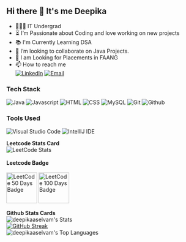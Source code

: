 <!---
deepikaaselvam/deepikaaselvam is a ✨ special ✨ repository because its `README.md` (this file) appears on your GitHub profile.
You can click the Preview link to take a look at your changes.
--->
## Hi there 👋 It's me Deepika

- 👩🏻‍💻 IT Undergrad
- ⏳ I’m Passionate about Coding and love working on new projects<br>
- 📚 I'm Currently Learning DSA <br>
- 👯 I’m looking to collaborate on Java Projects.
- 🤔   I am Looking for Placements in FAANG
- 📫 How to reach me
<br />[![LinkedIn](https://img.shields.io/badge/LinkedIn-0077B5?style=for-the-badge&logo=linkedin&logoColor=white)](https://www.linkedin.com/in/deepika-s-35a61b258/)    [![Email](https://img.shields.io/badge/Email-D14836?style=for-the-badge&logo=gmail&logoColor=white)](mailto:deepikaselvam.16@gmail.com)

### Tech Stack
![Java](https://img.icons8.com/color/48/000000/java-coffee-cup-logo.png) 
![Javascript](https://img.icons8.com/fluency/48/javascript.png)
![HTML](https://img.icons8.com/color/48/000000/html-5.png)
 ![CSS](https://img.icons8.com/color/48/000000/css3.png)
 ![MySQL](https://img.icons8.com/ios/50/sql.png)
 ![Git](https://img.icons8.com/color/48/git.png)
 ![Github](https://img.icons8.com/ios-filled/50/github.png)

### Tools Used
![Visual Studio Code](https://img.icons8.com/color/48/visual-studio--v2.png)
![IntellIJ IDE](https://img.icons8.com/color/48/intellij-idea.png)

**Leetcode Stats Card**
<br>
![LeetCode Stats](https://leetcard.jacoblin.cool/Deepika_Selvam?theme=unicorn&font=Pacifico)
<br>
<br>
**Leetcode Badge**
<br>
<br>
<img src="https://github.com/user-attachments/assets/26f2a567-738e-46c9-9a24-99a3a861e193" width="80" alt="LeetCode 50 Days Badge"/>
<img src="https://assets.leetcode.com/static_assets/marketing/2024-100-new.gif" width="80" alt="LeetCode 100 Days Badge"/>






**Github Stats Cards**
<br>
![deepikaaselvam's Stats](https://github-readme-stats.vercel.app/api?username=deepikaaselvam&theme=vue-dark&show_icons=true&hide_border=true&count_private=true)
<br>
[![GitHub Streak](https://streak-stats.demolab.com/?user=deepikaaselvam)](https://git.io/streak-stats)
<br>
![deepikaaselvam's Top Languages](https://github-readme-stats.vercel.app/api/top-langs/?username=deepikaaselvam&theme=vue-dark&show_icons=true&hide_border=true&layout=compact)
